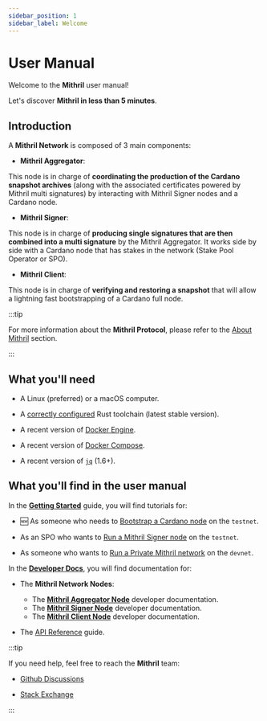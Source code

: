 ```yaml
---
sidebar_position: 1
sidebar_label: Welcome
---
```


# User Manual

Welcome to the **Mithril** user manual!

Let's discover **Mithril in less than 5 minutes**.

## Introduction

A **Mithril Network** is composed of 3 main components:

* **Mithril Aggregator**:

This node is in charge of **coordinating the production of the Cardano snapshot archives** (along with the associated certificates powered by Mithril multi signatures) by interacting with Mithril Signer nodes and a Cardano node.

* **Mithril Signer**:

This node is in charge of **producing single signatures that are then combined into a multi signature** by the Mithril Aggregator. It works side by side with a Cardano node that has stakes in the network (Stake Pool Operator or SPO).

* **Mithril Client**:

This node is in charge of **verifying and restoring a snapshot** that will allow a lightning fast bootstrapping of a Cardano full node.

:::tip

For more information about the **Mithril Protocol**, please refer to the [About Mithril](../mithril/intro.md) section.

:::

## What you'll need

* A Linux (preferred) or a macOS computer.

* A [correctly configured](https://www.rust-lang.org/learn/get-started) Rust toolchain (latest stable version).

* A recent version of [Docker Engine](https://docs.docker.com/engine/install/).

* A recent version of [Docker Compose](https://docs.docker.com/compose/install/).

* A recent version of [`jq`](https://stedolan.github.io/jq/) (1.6+).

## What you'll find in the user manual

In the [**Getting Started**](/doc/category/getting-started) guide, you will find tutorials for:

* :new: As someone who needs to [Bootstrap a Cardano node](./getting-started/bootstrap-cardano-node.md) on the `testnet`.

* As an SPO who wants to [Run a Mithril Signer node](./getting-started/run-signer-node.md) on the `testnet`.

* As someone who wants to [Run a Private Mithril network](./getting-started/run-mithril-devnet.md) on the `devnet`.

In the [**Developer Docs**](/doc/category/developer-docs), you will find documentation for:

* The **Mithril Network Nodes**:
  * The [**Mithril Aggregator Node**](./developer-docs/nodes/mithril-aggregator.md) developer documentation.
  * The [**Mithril Signer Node**](./developer-docs/nodes/mithril-signer.md) developer documentation.
  * The [**Mithril Client Node**](./developer-docs/nodes/mithril-client.md) developer documentation.

* The [API Reference](./developer-docs/references.md) guide.

:::tip

If you need help, feel free to reach the **Mithril** team:

* [Github Discussions](https://github.com/input-output-hk/mithril/discussions)

* [Stack Exchange](https://cardano.stackexchange.com/questions/tagged/mithril)

:::
